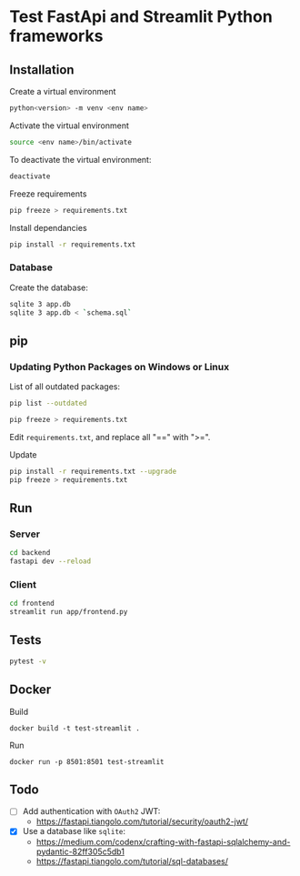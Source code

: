 # Test FastApi and Streamlit Python frameworks

## Installation

Create a virtual environment

```bash
python<version> -m venv <env name>
```

Activate the virtual environment

```bash
source <env name>/bin/activate
```

To deactivate the virtual environment:

```bash
deactivate
```

Freeze requirements

```bash
pip freeze > requirements.txt
```

Install dependancies

```bash
pip install -r requirements.txt
```

### Database

Create the database:

```bash
sqlite 3 app.db
sqlite 3 app.db < `schema.sql`
```

## pip

### Updating Python Packages on Windows or Linux

List of all outdated packages:

```bash
pip list --outdated
```

```bash
pip freeze > requirements.txt
```

Edit `requirements.txt`, and replace all "==" with ">=".

Update

```bash
pip install -r requirements.txt --upgrade
pip freeze > requirements.txt
```

## Run

### Server

```bash
cd backend
fastapi dev --reload
```

### Client

```bash
cd frontend
streamlit run app/frontend.py
```

## Tests

```bash
pytest -v
```

## Docker

Build

```
docker build -t test-streamlit .
```

Run

```
docker run -p 8501:8501 test-streamlit
```

## Todo

- [ ] Add authentication with `OAuth2` JWT:
  - https://fastapi.tiangolo.com/tutorial/security/oauth2-jwt/
- [x] Use a database like `sqlite`:
  - https://medium.com/codenx/crafting-with-fastapi-sqlalchemy-and-pydantic-82ff305c5db1
  - https://fastapi.tiangolo.com/tutorial/sql-databases/
